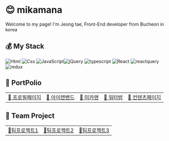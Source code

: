 # 😊 mikamana 
 Welcome to my page!
 I'm Jeong tae, Front-End developer from Bucheon in korea

 ## 💰 My Stack
 <img alt="Html" src ="https://img.shields.io/badge/HTML5-E34F26.svg?&style=for-the-badge&logo=HTML5&logoColor=white"/>  <img alt="Css" src ="https://img.shields.io/badge/CSS3-1572B6.svg?&style=for-the-badge&logo=CSS3&logoColor=white"/>  <img alt="JavaScript" src ="https://img.shields.io/badge/JavaScriipt-F7DF1E.svg?&style=for-the-badge&logo=JavaScript&logoColor=black"/>![jQuery](https://img.shields.io/badge/jquery-%230769AD.svg?style=for-the-badge&logo=jquery&logoColor=white)  <img alt="typescript" src ="https://img.shields.io/badge/typescript-3178C6.svg?&style=for-the-badge&logo=typescript&logoColor=black"/> <img alt="React" src ="https://img.shields.io/badge/react-61DAFB.svg?&style=for-the-badge&logo=React&logoColor=white"/>  <img alt="reactquery" src ="https://img.shields.io/badge/reactquery-FF4154.svg?&style=for-the-badge&logo=reactquery&logoColor=white"/>   <img alt="redux" src ="https://img.shields.io/badge/redux-764ABC.svg?&style=for-the-badge&logo=redux&logoColor=white"/>

 ## 📙 PortPolio
   <table>
      <tr></tr>
        <td>  <a href="http://qmfntmchl123.dothome.co.kr/portfolio/"> 📙 프로필페이지 </a>  </td>
        <td>  <a href="http://qmfntmchl123.dothome.co.kr/icanband_rwd/"> 📕 아이캔밴드 </a>  </td>
        <td>  <a href="http://qmfntmchl123.dothome.co.kr/mikaman_rwd/"> 📗 미카맨 </a>  </td>
        <td>  <a href="http://qmfntmchl123.dothome.co.kr/waterbomb/"> 📘 워터밤 </a>  </td>
        <td>  <a href="http://qmfntmchl123.dothome.co.kr/stacore_rwd/"> 📓 컨텐츠페이지 </a>  </td>
   </table>
   
 ## 🤝 Team Project
   <table>
       <tr></tr> 
         <td><a href="#"> 📙팀프로젝트1</a></td>
         <td><a href="#"> 📕팀프로젝트2</a></td>
         <td><a href="#"> 📗팀프로젝트3</a></td>
   </table>
  <!--
 ## 🔭 I’m currently working on ...
 ## 🌱 I’m currently learning ...
 ## 👯 I’m looking to collaborate on ...
 ## 🤔 I’m looking for help with ...
 --!>


